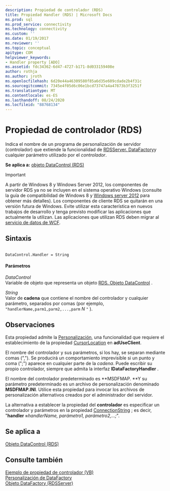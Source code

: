```yaml
---
description: Propiedad de controlador (RDS)
title: Propiedad Handler (RDS) | Microsoft Docs
ms.prod: sql
ms.prod_service: connectivity
ms.technology: connectivity
ms.custom: ''
ms.date: 01/19/2017
ms.reviewer: ''
ms.topic: conceptual
apitype: COM
helpviewer_keywords:
- Handler property [ADO]
ms.assetid: fdc34362-6d47-4727-b171-8d033159408e
author: rothja
ms.author: jroth
ms.openlocfilehash: 6d20e44a46309580f85a6d35e609cdade2b4f31c
ms.sourcegitcommit: 7345e4f05d6c06e1bcd73747a4a47873b3f3251f
ms.translationtype: MT
ms.contentlocale: es-ES
ms.lasthandoff: 08/24/2020
ms.locfileid: "88768134"
---
```

# <a name="handler-property-rds"></a>Propiedad de controlador (RDS)
Indica el nombre de un programa de personalización de servidor (controlador) que extiende la funcionalidad de [RDSServer. DataFactory](./datafactory-object-rdsserver.md)y cualquier parámetro utilizado por el *controlador*.  
  
 **Se aplica a:** [objeto DataControl (RDS)](./datacontrol-object-rds.md)  
  
> [!IMPORTANT]
>  A partir de Windows 8 y Windows Server 2012, los componentes de servidor RDS ya no se incluyen en el sistema operativo Windows (consulte la guía de compatibilidad de Windows 8 y [Windows server 2012](https://www.microsoft.com/download/details.aspx?id=27416) para obtener más detalles). Los componentes de cliente RDS se quitarán en una versión futura de Windows. Evite utilizar esta característica en nuevos trabajos de desarrollo y tenga previsto modificar las aplicaciones que actualmente la utilizan. Las aplicaciones que utilizan RDS deben migrar al [servicio de datos de WCF](https://go.microsoft.com/fwlink/?LinkId=199565).  
  
## <a name="syntax"></a>Sintaxis  
  
```  
  
DataControl.Handler = String  
```  
  
#### <a name="parameters"></a>Parámetros  
 *DataControl*  
 Variable de objeto que representa un objeto [RDS. Objeto DataControl](./datacontrol-object-rds.md) .  
  
 *String*  
 Valor de **cadena** que contiene el nombre del controlador y cualquier parámetro, separados por comas (por ejemplo, `"handlerName,parm1,parm2,...,parm` *N* `"` ).  
  
## <a name="remarks"></a>Observaciones  
 Esta propiedad admite la [Personalización](../../guide/remote-data-service/datafactory-customization.md), una funcionalidad que requiere el establecimiento de la propiedad [CursorLocation](../ado-api/cursorlocation-property-ado.md) en **adUseClient**.  
  
 El nombre del controlador y sus parámetros, si los hay, se separan mediante comas (","). Se producirá un comportamiento imprevisible si un punto y coma (";") aparece en cualquier parte de la *cadena*. Puede escribir su propio controlador, siempre que admita la interfaz **IDataFactoryHandler** .  
  
 El nombre del controlador predeterminado es **MSDFMAP. **Y su parámetro predeterminado es un archivo de personalización denominado **MSDFMAP.INI**. Utilice esta propiedad para invocar los archivos de personalización alternativos creados por el administrador del servidor.  
  
 La alternativa a establecer la propiedad del **controlador** es especificar un controlador y parámetros en la propiedad [ConnectionString](../ado-api/connectionstring-property-ado.md) ; es decir, "**handler =**_handlerName, parámetro1, parámetro2,...;_".  
  
## <a name="applies-to"></a>Se aplica a  
 [Objeto DataControl (RDS)](./datacontrol-object-rds.md)  
  
## <a name="see-also"></a>Consulte también  
 [Ejemplo de propiedad de controlador (VB)](./handler-property-example-vb.md)   
 [Personalización de DataFactory](../../guide/remote-data-service/datafactory-customization.md)   
 [Objeto DataFactory (RDSServer)](./datafactory-object-rdsserver.md)